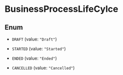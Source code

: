 
# BusinessProcessLifeCylce

## Enum


* `DRAFT` (value: `"Draft"`)

* `STARTED` (value: `"Started"`)

* `ENDED` (value: `"Ended"`)

* `CANCELLED` (value: `"Cancelled"`)



